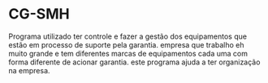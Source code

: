 # CG-SMH
Programa utilizado ter controle e fazer a gestão dos equipamentos que estão em processo de suporte pela garantia. empresa que trabalho eh muito grande e tem diferentes marcas de equipamentos cada uma com forma diferente de acionar garantia. este programa ajuda a ter organização na empresa.
